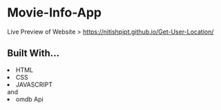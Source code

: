 # Movie-Info-App

Live Preview of Website > https://nitishpjpt.github.io/Get-User-Location/


<h2 align="left">Built With...</h2>
<li>HTML</li>
<li>CSS</li>
<li>JAVASCRIPT</li>
and
<li>omdb Api</li>
